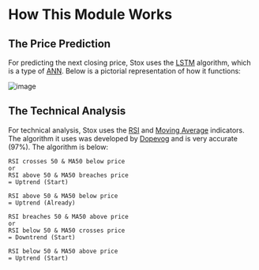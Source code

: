 # How This Module Works
## The Price Prediction
For predicting the next closing price, Stox uses the [LSTM](https://en.wikipedia.org/wiki/Long_short-term_memory) algorithm, which is a type of [ANN](https://en.wikipedia.org/wiki/Artificial_neural_network). Below is a pictorial representation of how it functions:

![image](https://user-images.githubusercontent.com/82938580/119778432-260b6000-bee5-11eb-9451-356e00b29990.png)
## The Technical Analysis
For technical analysis, Stox uses the [RSI]() and [Moving Average]() indicators. The algorithm it uses was developed by [Dopevog]() and is very accurate (97%). The algorithm is below:

```
RSI crosses 50 & MA50 below price 
or
RSI above 50 & MA50 breaches price
= Uptrend (Start)
```
```
RSI above 50 & MA50 below price 
= Uptrend (Already)
```
```
RSI breaches 50 & MA50 above price 
or
RSI below 50 & MA50 crosses price
= Downtrend (Start)
```
```
RSI below 50 & MA50 above price 
= Uptrend (Start)
```
